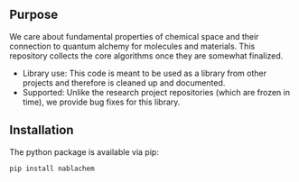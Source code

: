 ## Purpose

We care about fundamental properties of chemical space and their connection to quantum alchemy for molecules and materials. This repository collects the core algorithms once they are somewhat finalized.

- Library use: This code is meant to be used as a library from other projects and therefore is cleaned up and documented.
- Supported: Unlike the research project repositories (which are frozen in time), we provide bug fixes for this library.

## Installation

The python package is available via pip:

```
pip install nablachem
```
